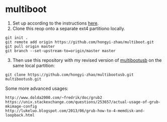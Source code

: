# multiboot

1. Set up according to the instructions [here](https://github.com/hongyi-zhao/multiboot/blob/master/doc/README). 
2. Clone this reop onto a separate ext4 partitiono locally. 

```
git init .
git remote add origin https://github.com/hongyi-zhao/multiboot.git 
git pull origin master
git branch --set-upstream-to=origin/master master
```
3. Then use this repository with my revised version of [multibootusb](https://github.com/hongyi-zhao/multibootusb.git) on the same local partition:
```
git clone https://github.com/hongyi-zhao/multibootusb.git multibootusb.git
```
Some more advanced usages:
```
http://www.dolda2000.com/~fredrik/doc/grub2
https://unix.stackexchange.com/questions/253657/actual-usage-of-grub-mkimage-config
http://lukeluo.blogspot.com/2013/06/grub-how-to-4-memdisk-and-loopback.html
```
